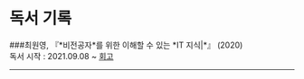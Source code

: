 # 독서 기록
 
###최원영, 『\*비전공자\*를 위한 이해할 수 있는 \*IT 지식|*』 (2020)  
    독서 시작 : 2021.09.08 ~ 
    [회고](https://velog.io/@dawnteabro/%EB%8F%85%EC%84%9C%EA%B8%B0%EC%96%B521.1-%EB%B9%84%EC%A0%84%EA%B3%B5%EC%9E%90%EB%A5%BC-%EC%9C%84%ED%95%9C-%EC%9D%B4%ED%95%B4%ED%95%A0-%EC%88%98-%EC%9E%88%EB%8A%94-IT-%EC%A7%80%EC%8B%9D)
***

